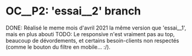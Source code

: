 # OC__P2: 'essai__2' branch

DONE:   Réalisé le meme mois d'avril 2021
        la même version que 'essai__1', mais en plus abouti
TODO:   Le responsive n'est vraiment pas au top, beaucoup de dévordements, et certains besoin-clients non respectés (comme le bouton du filtre en mobile... :/).


